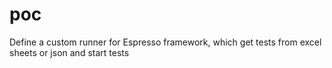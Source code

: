 # poc
Define a custom runner for Espresso framework, which get tests from excel sheets or json and start tests
